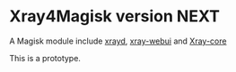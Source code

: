 # Xray4Magisk version NEXT
A Magisk module include [xrayd](https://github.com/CerteKim/xrayd), [xray-webui](https://github.com/CerteKim/xray-webui) and [Xray-core](https://github.com/XTLS/Xray-core)

This is a prototype.